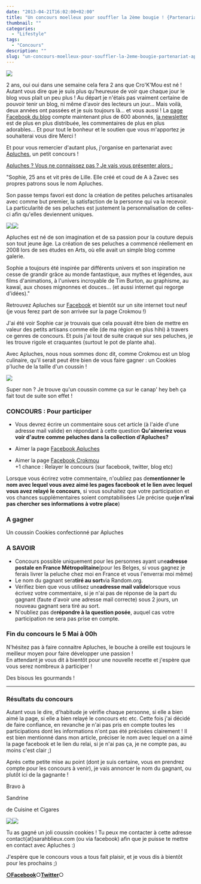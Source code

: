 ```yaml
---
date: "2013-04-21T16:02:00+02:00"
title: "Un concours moelleux pour souffler la 2ème bougie ! {Partenariat Apluches}"
thumbnail: ""
categories:
  - "Lifestyle"
tags:
  - "Concours"
description: ""
slug: "un-concours-moelleux-pour-souffler-la-2eme-bougie-partenariat-apluches"
---
```


  

[![](https://cdn.rawgit.com/crokmou/images/v1.0.1/i/concours_bloganniversaire-300x1421-300x142.jpg)](https://cdn.rawgit.com/crokmou/images/v1.0.1/i/concours_bloganniversaire-300x1421.jpg)

2 ans, oui oui dans une semaine cela fera 2 ans que Cro'K'Mou est né ! Autant vous dire que je suis plus qu'heureuse de voir que chaque jour le blog vous plait un peu plus ! Au départ je n'étais pas vraiment certaine de pouvoir tenir un blog, ni même d'avoir des lecteurs un jour... Mais voilà, deux années ont passées et je suis toujours là... et vous aussi ! La [page Facebook du blog](https://www.facebook.com/pages/CroKMou/148093255259077) compte maintenant plus de 600 abonnés, [la newsletter](https://crokmou.com/p/newsletter_18.html) est de plus en plus distribuée, les commentaires de plus en plus adorables... Et pour tout le bonheur et le soutien que vous m'apportez je souhaiterai vous dire Merci !

Et pour vous remercier d'autant plus, j'organise en partenariat avec [Apluches](https://www.facebook.com/ApluchesCreationDePeluchesArtisanales?fref=ts), un petit concours !

<u>[Apluches](https://www.facebook.com/ApluchesCreationDePeluchesArtisanales?fref=ts) ? Vous ne connaissez pas ? Je vais vous présenter alors :</u>

"Sophie, 25 ans et vit près de Lille. Elle créé et coud de A à Zavec ses propres patrons sous le nom Apluches.

Son passe temps favori est donc la création de petites peluches artisanales avec comme but premier, la satisfaction de la personne qui va la recevoir. La particularité de ses peluches est justement la personnalisation de celles-ci afin qu'elles deviennent uniques.

[![](https://cdn.rawgit.com/crokmou/images/v1.0.1/i/poulpy_bleu-300x2251-300x225.jpg)](https://cdn.rawgit.com/crokmou/images/v1.0.1/i/poulpy_bleu-300x2251.jpg)[![](https://cdn.rawgit.com/crokmou/images/v1.0.1/i/plante-300x2251-300x225.jpg)](https://cdn.rawgit.com/crokmou/images/v1.0.1/i/plante-300x2251.jpg)

Apluches est né de son imagination et de sa passion pour la couture depuis son tout jeune âge. La création de ses peluches a commencé réellement en 2008 lors de ses études en Arts, où elle avait un simple blog comme galerie.

Sophie a toujours été inspirée par différents univers et son inspiration ne cesse de grandir grâce au monde fantastique, aux mythes et légendes, aux films d'animations, à l'univers incroyable de Tim Burton, au graphisme, au kawaï, aux choses mignonnes et douces... (et aussi internet qui regorge d'idées)."

Retrouvez Apluches sur [Facebook](https://www.facebook.com/ApluchesCreationDePeluchesArtisanales?fref=ts) et bientôt sur un site internet tout neuf (je vous ferez part de son arrivée sur la page Crokmou !)

J'ai été voir Sophie car je trouvais que cela pouvait être bien de mettre en valeur des petits artisans comme elle (de ma région en plus hihi) à travers ce genres de concours. Et puis j'ai tout de suite craqué sur ses peluches, je les trouve rigole et craquantes (surtout le pot de plante aha).

Avec Apluches, nous nous sommes donc dit, comme Crokmou est un blog culinaire, qu'il serait peut être bien de vous faire gagner : un Cookies p'luche de la taille d'un coussin !

[![](https://cdn.rawgit.com/crokmou/images/v1.0.1/i/cookie-225x3001-225x300.jpg)](https://cdn.rawgit.com/crokmou/images/v1.0.1/i/cookie-225x3001.jpg)

Super non ? Je trouve qu'un coussin comme ça sur le canap' hey beh ça fait tout de suite son effet !

### CONCOURS : Pour participer

  - Vous devrez écrire un commentaire sous cet article (à l'aide d'une adresse mail valide) en répondant à cette question **Qu'aimeriez vous voir d'autre comme peluches dans la collection d'Apluches?**

- Aimer la page [Facebook Apluches](https://www.facebook.com/ApluchesCreationDePeluchesArtisanales?fref=ts)

- Aimer la page [Facebook Crokmou](https://www.facebook.com/pages/CroKMou/148093255259077)  
  +1 chance : Relayer le concours (sur facebook, twitter, blog etc)

Lorsque vous écrirez votre commentaire, n'oubliez pas de**mentionner le nom avec lequel vous avez aimé les pages facebook et le lien avec lequel vous avez relayé le concours**, si vous souhaitez que votre participation et vos chances supplémentaires soient comptabilisées (Je précise que**je n'irai pas chercher ses informations à votre place**)

### A gagner

Un coussin Cookies confectionné par Apluches

### A SAVOIR

*   Concours possible uniquement pour les personnes ayant une**adresse postale en France Métropolitaine**(pour les Belges, si vous gagnez je ferais livrer la peluche chez moi en France et vous l'enverrai moi même)
*   Le nom du gagnant sera**tiré au sort**via Random.org.
*   Vérifiez bien que vous utilisez une**adresse mail valide**lorsque vous écrivez votre commentaire, si je n'ai pas de réponse de la part du gagnant (faute d'avoir une adresse mail correcte) sous 2 jours, un nouveau gagnant sera tiré au sort.
*   N'oubliez pas de**répondre à la question posée**, auquel cas votre participation ne sera pas prise en compte.

### Fin du concours le 5 Mai à 00h

N'hésitez pas à faire connaitre Apluches, le bouche à oreille est toujours le meilleur moyen pour faire développer une passion !  
En attendant je vous dit à bientôt pour une nouvelle recette et j'espère que vous serez nombreux à participer !  

Des bisous les gourmands !  

______________________________

### Résultats du concours

Autant vous le dire, d'habitude je vérifie chaque personne, si elle a bien aimé la page, si elle a bien relayé le concours etc etc. Cette fois j'ai décidé de faire confiance, en revanche je n'ai pas pris en compte toutes les participations dont les informations n'ont pas été précisées clairement ! Il est bien mentionné dans mon article, préciser le nom avec lequel on a aimé la page facebook et le lien du relai, si je n'ai pas ça, je ne compte pas, au moins c'est clair ;)

Après cette petite mise au point (dont je suis certaine, vous en prendrez compte pour les concours à venir), je vais annoncer le nom du gagnant, ou plutôt ici de la gagnante !

Bravo à

Sandrine

de Cuisine et Cigares

[![](https://cdn.rawgit.com/crokmou/images/v1.0.1/i/Capture-d-E2-80-99e-CC-81cran-2013-05-06-a-CC-80-11.49.321.png)](https://cdn.rawgit.com/crokmou/images/v1.0.1/i/Capture-d-E2-80-99e-CC-81cran-2013-05-06-a-CC-80-11.49.321.png)[![](https://cdn.rawgit.com/crokmou/images/v1.0.1/i/Capture-d-E2-80-99e-CC-81cran-2013-05-06-a-CC-80-11.49.501.png)](https://cdn.rawgit.com/crokmou/images/v1.0.1/i/Capture-d-E2-80-99e-CC-81cran-2013-05-06-a-CC-80-11.49.501.png)

Tu as gagné un joli coussin cookies ! Tu peux me contacter à cette adresse contact{at}sarahblieux.com (ou via facebook) afin que je puisse te mettre en contact avec Apluches :)

J'espère que le concours vous a tous fait plaisir, et je vous dis à bientôt pour les prochains ;)

[**○<span style="font-size: xx-small; margin: 0px; outline: 0px; padding: 0px;"><span style="font-family: Arial, Helvetica, sans-serif; margin: 0px; outline: 0px; padding: 0px;"></span></span>Facebook**](https://www.facebook.com/pages/CroKMou/148093255259077)○[**Twitter**](https://twitter.com/Crokmou)○